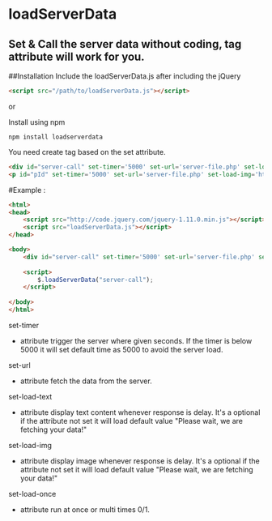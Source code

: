 # loadServerData
Set & Call the server data without coding, tag attribute will work for you.
---

##Installation
Include the loadServerData.js after including the jQuery

```html
<script src="/path/to/loadServerData.js"></script>
```
or

Install using npm
```
npm install loadserverdata
```

You need create tag based on the set attribute.

```html
<div id="server-call" set-timer='5000' set-url='server-file.php' set-load-text='Please wait loading...'></div>
<p id="pId" set-timer='5000' set-url='server-file.php' set-load-img='https://www.google.co.in/images/branding/googlelogo/1x/googlelogo_color_272x92dp.png' set-load-once='1'></p>
```



#Example : 

```html
<html>
<head>
	<script src="http://code.jquery.com/jquery-1.11.0.min.js"></script>
	<script src="loadServerData.js"></script>
</head>

<body>
	<div id="server-call" set-timer='5000' set-url='server-file.php' set-load-text='Please wait loading...'></div>
	
	<script>
		$.loadServerData("server-call");
	</script>
	
</body>
</html>
```

 
set-timer
- attribute trigger the server where given seconds.
  If the timer is below 5000 it will set default time as 5000 to avoid the server load.
	
set-url
- attribute fetch the data from the server.

set-load-text
- attribute display text content whenever response is delay.
  It's a optional if the attribute not set it will load default value "Please wait, we are fetching your data!"
  
set-load-img
- attribute display image whenever response is delay.
  It's a optional if the attribute not set it will load default value "Please wait, we are fetching your data!"
  
set-load-once
- attribute run at once or multi times 0/1.  
